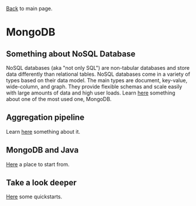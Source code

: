[Back](../README.md) to main page.

# MongoDB

## Something about NoSQL Database
NoSQL databases (aka "not only SQL") are non-tabular databases and store data differently than relational tables. NoSQL databases come in a variety of types based on their data model. The main types are document, key-value, wide-column, and graph. They provide flexible schemas and scale easily with large amounts of data and high user loads.
Learn [here](https://www.mongodb.com/nosql-explained) something about one of the most used one, MongoDB.

## Aggregation pipeline
Learn [here](https://www.mongodb.com/docs/manual/core/aggregation-pipeline/) something about it. 

## MongoDB and Java
[Here](https://www.mongodb.com/docs/drivers/java-drivers/) a place to start from. <br/>

## Take a look deeper
[Here](https://www.mongodb.com/developer/languages/java/quickstarts/) some quickstarts. 
